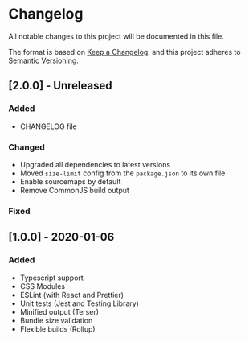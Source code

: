 # Changelog

All notable changes to this project will be documented in this file.

The format is based on [Keep a Changelog](https://keepachangelog.com/en/1.0.0/),
and this project adheres to [Semantic Versioning](https://semver.org/spec/v2.0.0.html).

## [2.0.0] - Unreleased

### Added

- CHANGELOG file

### Changed

- Upgraded all dependencies to latest versions
- Moved `size-limit` config from the `package.json` to its own file
- Enable sourcemaps by default
- Remove CommonJS build output

### Fixed

## [1.0.0] - 2020-01-06

### Added

- Typescript support
- CSS Modules
- ESLint (with React and Prettier)
- Unit tests (Jest and Testing Library)
- Minified output (Terser)
- Bundle size validation
- Flexible builds (Rollup)
